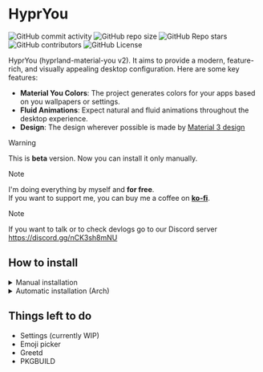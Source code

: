# HyprYou

![GitHub commit activity](https://img.shields.io/github/commit-activity/m/koeqaife/hyprland-material-you?style=for-the-badge&labelColor=%23424242&color=%23B2FF59)
![GitHub repo size](https://img.shields.io/github/repo-size/koeqaife/hyprland-material-you?style=for-the-badge&labelColor=%23424242&color=%2384FFFF)
![GitHub Repo stars](https://img.shields.io/github/stars/koeqaife/hyprland-material-you?style=for-the-badge&labelColor=%23424242&color=%23B9F6CA)
![GitHub contributors](https://img.shields.io/github/contributors/koeqaife/hyprland-material-you?style=for-the-badge&labelColor=%23424242&color=%23FFAB40)
![GitHub License](https://img.shields.io/github/license/koeqaife/hyprland-material-you?style=for-the-badge&labelColor=%23424242&color=%23FF9E80)

HyprYou (hyprland-material-you v2). It aims to provide a modern, feature-rich, and visually appealing desktop configuration. Here are some key features:

- **Material You Colors**: The project generates colors for your apps based on you wallpapers or settings.
- **Fluid Animations**: Expect natural and fluid animations throughout the desktop experience.
- **Design**: The design wherever possible is made by [Material 3 design](https://m3.material.io/)

> [!WARNING]
> This is **beta** version. Now you can install it only manually.

> [!NOTE]
> I'm doing everything by myself and **for free**.  
> If you want to support me, you can buy me a coffee on [**ko-fi**](https://ko-fi.com/koeqaife).

> [!NOTE]
> If you want to talk or to check devlogs go to our Discord server  
> <https://discord.gg/nCK3sh8mNU>

## How to install

<details>
    <summary>Manual installation</summary>

- Clone repository: `git clone --depth=1 https://github.com/koeqaife/hyprland-material-you.git`
- Install all dependencies from depends.txt
- Build Cython code by using `build.sh` in `hypryou/`
    > If you want you can delete `hypryou/utils_cy/build` to remove temp files
- Then copy `hypryou` to `/opt/hypryou`
- Then use `build.sh` in `build`
- Move `hypryouctl`, `hypryou-start`, `hypryou-crash-dialog` to `/usr/bin`
- In `~/.config/hypr/hyprland.conf` write `source = /opt/hypryou/assets/configs/hyprland/main.conf`

</details>
<details>
    <summary>Automatic installation (Arch)</summary>

> Not available for now. Wait until v2 releases.  
> Will be as PKGBUILD for Arch Linux.  
> Maybe it will be in AUR.
</details>

## Things left to do

- Settings (currently WIP)
- Emoji picker
- Greetd
- PKGBUILD
